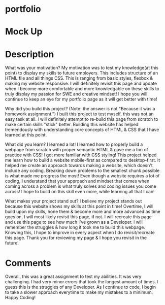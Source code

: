 # portfolio

# Mock Up

# Description
What was your motivation?
    My motivation was to test my knowledge(at this point) to display my skills to future employers. This includes structure of an HTML file and all things CSS. This is ranging from basic styles, flexbox & making my website responsive. I will definitely revisit this page and update when I become more comfortable and more knowledgable on these skills to truly display my passion for SWE and creative mindset! I hope you will continue to keep an eye for my portfolio page as it will get better with time! 

Why did you build this project? (Note: the answer is not "Because it was a homework assignment.")
    I built this project to test myself, this was not an easy task at all. I will definitely attempt to re-build this page from scratch to make certain skills "stick" better. Building this website has helped tremendously with understanding core concepts of HTML & CSS that I have learned at this point. 

What did you learn?
    I learned a lot! I learned how to properly build a webpage from scratch with proper semantic HTML & gave me a ton of practice with CSS! I got more familiar with CSS styling! This project helped me learn how to build a website mobile-first as compared to desktop-first. It helped me create an approach towards making a website, which doesn't include any coding. Breaking down problems to the smallest chunk possible is what made me progress the most! Even though a website requires a lot of coding, I understand that your approach and mindset that comes when coming across a problem is what truly solves and coding issues you come across! I hope to build on this skill even more, while learning all that I can! 

What makes your project stand out?
    I believe my project stands out because this website shows my skills at this point in time! Overtime, I will build upon my skills, hone them & become more and more advanced as time goes on. I will most likely revisit this page, if not. I will recreate this page and use this page to see how much I've grown as a Developer. I will remember the struggles & how long it took me to build this webpage. Knowing this, I hope to improve in every aspect when I do revisit/recreate this page. Thank you for reviewing my page & I hope you revisit in the future! 

# Comments
Overall, this was a great assignment to test my abilities. It was very challenging. I had very minor errors that took the longest amount of times. I guess this is the struggles of any Developer. As I continue to code, I begin to take a slower approach everytime to make my mistakes to a minimum. Happy Coding! 

